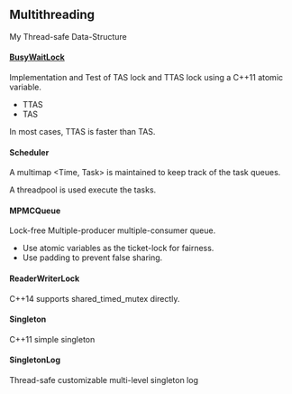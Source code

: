 ## Multithreading


My Thread-safe Data-Structure 


#### [BusyWaitLock](./cpp/BusyWaitLock)
Implementation and Test of TAS lock and TTAS lock using a C++11 atomic variable.

* TTAS 
* TAS

In most cases, TTAS is faster than TAS.


#### Scheduler 

A multimap <Time, Task\> is maintained to keep track of the task queues.

A threadpool is used execute the tasks.

#### MPMCQueue 

Lock-free Multiple-producer multiple-consumer queue.

* Use atomic variables as the ticket-lock for fairness.
* Use padding to prevent false sharing.

#### ReaderWriterLock 

C++14 supports shared_timed_mutex directly. 

#### Singleton 

C++11 simple singleton

#### SingletonLog 

Thread-safe customizable multi-level singleton log

